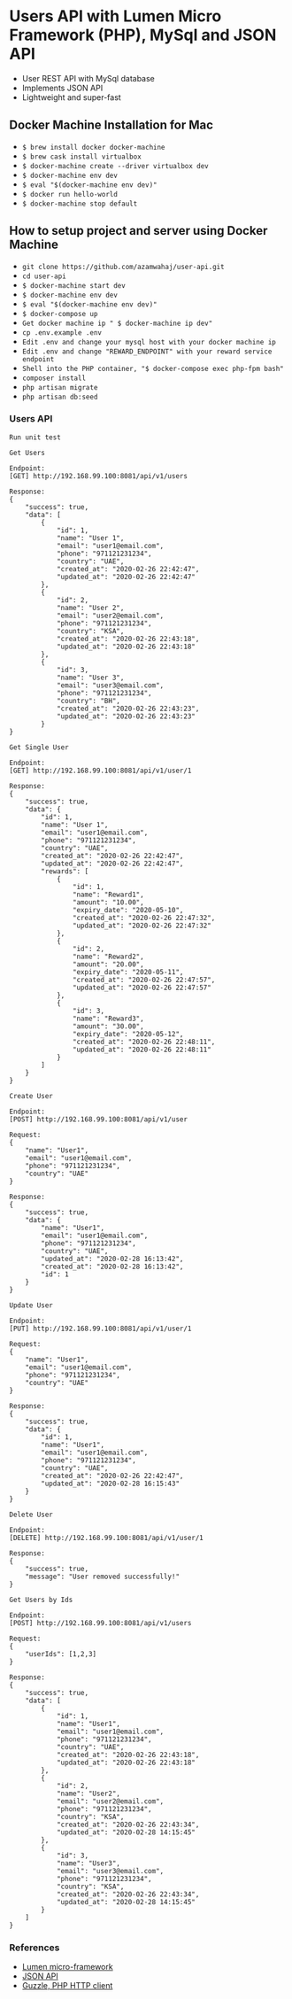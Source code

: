 # Users API with Lumen Micro Framework (PHP), MySql and JSON API
- User REST API with MySql database 
- Implements JSON API
- Lightweight and super-fast

## Docker Machine Installation for Mac

- `$ brew install docker docker-machine`
- `$ brew cask install virtualbox`
- `$ docker-machine create --driver virtualbox dev`
- `$ docker-machine env dev`
- `$ eval "$(docker-machine env dev)"`
- `$ docker run hello-world`
- `$ docker-machine stop default`

## How to setup project and server using Docker Machine
- `git clone https://github.com/azamwahaj/user-api.git`
- `cd user-api`
- `$ docker-machine start dev`
- `$ docker-machine env dev`
- `$ eval "$(docker-machine env dev)"`
- `$ docker-compose up` 
- `Get docker machine ip " $ docker-machine ip dev"` 
- `cp .env.example .env`
- `Edit .env and change your mysql host with your docker machine ip`
- `Edit .env and change "REWARD_ENDPOINT" with your reward service endpoint`
- `Shell into the PHP container, "$ docker-compose exec php-fpm bash"`
- `composer install`
- `php artisan migrate`
- `php artisan db:seed`

### Users API

```
Run unit test

```

```
Get Users

Endpoint:
[GET] http://192.168.99.100:8081/api/v1/users

Response:
{
    "success": true,
    "data": [
        {
            "id": 1,
            "name": "User 1",
            "email": "user1@email.com",
            "phone": "971121231234",
            "country": "UAE",
            "created_at": "2020-02-26 22:42:47",
            "updated_at": "2020-02-26 22:42:47"
        },
        {
            "id": 2,
            "name": "User 2",
            "email": "user2@email.com",
            "phone": "971121231234",
            "country": "KSA",
            "created_at": "2020-02-26 22:43:18",
            "updated_at": "2020-02-26 22:43:18"
        },
        {
            "id": 3,
            "name": "User 3",
            "email": "user3@email.com",
            "phone": "971121231234",
            "country": "BH",
            "created_at": "2020-02-26 22:43:23",
            "updated_at": "2020-02-26 22:43:23"
        }
}
```

```
Get Single User

Endpoint:
[GET] http://192.168.99.100:8081/api/v1/user/1

Response:
{
    "success": true,
    "data": {
        "id": 1,
        "name": "User 1",
        "email": "user1@email.com",
        "phone": "971121231234",
        "country": "UAE",
        "created_at": "2020-02-26 22:42:47",
        "updated_at": "2020-02-26 22:42:47",
        "rewards": [
            {
                "id": 1,
                "name": "Reward1",
                "amount": "10.00",
                "expiry_date": "2020-05-10",
                "created_at": "2020-02-26 22:47:32",
                "updated_at": "2020-02-26 22:47:32"
            },
            {
                "id": 2,
                "name": "Reward2",
                "amount": "20.00",
                "expiry_date": "2020-05-11",
                "created_at": "2020-02-26 22:47:57",
                "updated_at": "2020-02-26 22:47:57"
            },
            {
                "id": 3,
                "name": "Reward3",
                "amount": "30.00",
                "expiry_date": "2020-05-12",
                "created_at": "2020-02-26 22:48:11",
                "updated_at": "2020-02-26 22:48:11"
            }
        ]
    }
}
```

```
Create User

Endpoint:
[POST] http://192.168.99.100:8081/api/v1/user

Request:
{
	"name": "User1",
	"email": "user1@email.com",
	"phone": "971121231234",
	"country": "UAE"
}

Response:
{
    "success": true,
    "data": {
        "name": "User1",
        "email": "user1@email.com",
        "phone": "971121231234",
        "country": "UAE",
        "updated_at": "2020-02-28 16:13:42",
        "created_at": "2020-02-28 16:13:42",
        "id": 1
    }
}
```

```
Update User

Endpoint:
[PUT] http://192.168.99.100:8081/api/v1/user/1

Request:
{
	"name": "User1",
	"email": "user1@email.com",
	"phone": "971121231234",
	"country": "UAE"
}

Response:
{
    "success": true,
    "data": {
        "id": 1,
        "name": "User1",
        "email": "user1@email.com",
        "phone": "971121231234",
        "country": "UAE",
        "created_at": "2020-02-26 22:42:47",
        "updated_at": "2020-02-28 16:15:43"
    }
}
```

```
Delete User

Endpoint:
[DELETE] http://192.168.99.100:8081/api/v1/user/1

Response:
{
    "success": true,
    "message": "User removed successfully!"
}
```

```
Get Users by Ids

Endpoint:
[POST] http://192.168.99.100:8081/api/v1/users

Request:
{
    "userIds": [1,2,3]
}

Response:
{
    "success": true,
    "data": [
        {
            "id": 1,
            "name": "User1",
            "email": "user1@email.com",
            "phone": "971121231234",
            "country": "UAE",
            "created_at": "2020-02-26 22:43:18",
            "updated_at": "2020-02-26 22:43:18"
        },
        {
            "id": 2,
            "name": "User2",
            "email": "user2@email.com",
            "phone": "971121231234",
            "country": "KSA",
            "created_at": "2020-02-26 22:43:34",
            "updated_at": "2020-02-28 14:15:45"
        },
        {
            "id": 3,
            "name": "User3",
            "email": "user3@email.com",
            "phone": "971121231234",
            "country": "KSA",
            "created_at": "2020-02-26 22:43:34",
            "updated_at": "2020-02-28 14:15:45"
        }
    ]
}
```

### References
- [Lumen micro-framework](https://lumen.laravel.com/)
- [JSON API](http://jsonapi.org/)
- [Guzzle, PHP HTTP client](http://docs.guzzlephp.org/en/stable/index.html#)
 
